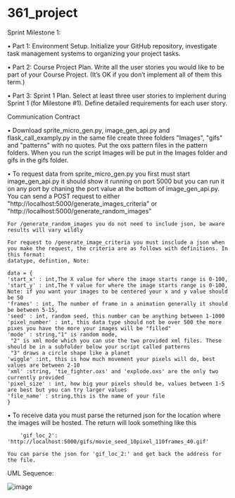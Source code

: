 ﻿# 361_project
Sprint Milestone 1:

•	Part 1: Environment Setup. Initialize your GitHub repository, investigate task management systems to organizing your project tasks.

•	Part 2: Course Project Plan. Write all the user stories you would like to be part of your Course Project. (It’s OK if you don’t implement all of them this term.)

•	Part 3: Sprint 1 Plan. Select at least three user stories to implement during Sprint 1 (for Milestone #1). Define detailed requirements for each user story.

Communication Contract

•   Download sprite_micro_gen.py, image_gen_api.py and flask_call_examply.py in the same file create three folders "Images", "gifs" and "patterns" with no quotes. Put the oxs pattern files in the pattern folders. When you run the script Images will be put in the Images folder and gifs in the gifs folder.

•   To request data from sprite_micro_gen.py you first must start image_gen_api.py it should show it running on port 5000 but you can run it on any port by chaning the port value at the bottom of image_gen_api.py. You can send a POST request to either "http://localhost:5000/generate_images_criteria" or "http://localhost:5000/generate_random_images" 

    For /generate_random_images you do not need to include json, be aware results will vary wildly

    For request to /generate_image_criteria you must insclude a json when you make the request, the criteria are as follows with definitions. In this format:
    datatype, defintion, Note:

    data = {
    'start_x' : int,The X value for where the image starts range is 0-100,
	'start_y' : int,The Y value for where the image starts range is 0-100,
    Note: if you want your images to be centered your x and y value should be 50
	'frames' : int, The number of frame in a animation generally it should be between 5-15,
	'seed' : int, random seed, this number can be anything between 1-1000
	'pixel_number' : int, this data type should not be over 500 the more pixes you have the more your images will be "filled"
	'mode' : string,"1" is random mode,
     "2" is xml mode which you can use the two provided xml files. These should be in a subfolder below your script called patterns
     "3" draws a circle shape like a planet
	'wiggle' :int, this is how much movement your pixels will do, best values are between 2-10
	'xml' :string, 'tie_fighter.oxs' and 'explode.oxs' are the only two currently provided
	'pixel_size' : int, how big your pixels should be, values between 1-5 are best but you can try larger values
	'file_name' : string,this is the name of your file
    }

•   To receive data you must parse the returned json for the location where the images will be hosted. The return will look something like this 

        'gif_loc_2': 'http://localhost:5000/gifs/movie_seed_10pixel_110frames_40.gif'

    You can parse the json for 'gif_loc_2:' and get back the address for the file.

UML Sequence:


![image](https://github.com/Diamond-Dan/361_project/assets/27791262/4b62b506-df23-4c54-a07e-81778e891067)

